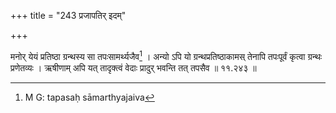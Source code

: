 +++
title = "243 प्रजापतिर् इदम्"

+++


मनोर् येयं प्रतिष्ठा ग्रन्थस्य सा तपःसामर्थ्यजैव[^३८१] । अन्यो ऽपि यो ग्रन्थप्रतिष्ठाकामस् तेनापि तपःपूर्वं कृत्वा ग्रन्थः प्रणेतव्यः । ऋषीणाम् अपि यत् तादृक्त्वं वेदाः प्रादुर् भवन्ति तत् तपसैव ॥ ११.२४३ ॥


[^३८१]:
     M G: tapasaḥ sāmarthyajaiva